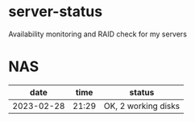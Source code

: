 # server-status
Availability monitoring and RAID check for my servers

# NAS
| date | time | status |
|------|------|--------|
| 2023-02-28 | 21:29 | OK, 2 working disks |
